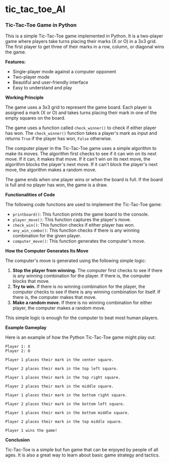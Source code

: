 # tic_tac_toe_AI

### Tic-Tac-Toe Game in Python


This is a simple Tic-Tac-Toe game implemented in Python. It is a two-player game where players take turns placing their marks (X or O) in a 3x3 grid. The first player to get three of their marks in a row, column, or diagonal wins the game.

**Features:**

* Single-player mode against a computer opponent
* Two-player mode
* Beautiful and user-friendly interface
* Easy to understand and play

**Working Principle**

The game uses a 3x3 grid to represent the game board. Each player is assigned a mark (X or O) and takes turns placing their mark in one of the empty squares on the board.

The game uses a function called `check_winner()` to check if either player has won. The `check_winner()` function takes a player's mark as input and returns `True` if the player has won, `False` otherwise.

The computer player in the Tic-Tac-Toe game uses a simple algorithm to make its moves. The algorithm first checks to see if it can win on its next move. If it can, it makes that move. If it can't win on its next move, the algorithm blocks the player's next move. If it can't block the player's next move, the algorithm makes a random move.

The game ends when one player wins or when the board is full. If the board is full and no player has won, the game is a draw.

**Functionalities of Code**

The following code functions are used to implement the Tic-Tac-Toe game:

* `printboard()`: This function prints the game board to the console.
* `player_move()`: This function captures the player's move.
* `check_win()`: This function checks if either player has won.
* `any_win_combo()`: This function checks if there is any winning combination for the given player.
* `computer_move()`: This function generates the computer's move.

**How the Computer Generates Its Move**

The computer's move is generated using the following simple logic:

1. **Stop the player from winning.** The computer first checks to see if there is any winning combination for the player. If there is, the computer blocks that move.
2. **Try to win.** If there is no winning combination for the player, the computer checks to see if there is any winning combination for itself. If there is, the computer makes that move.
3. **Make a random move.** If there is no winning combination for either player, the computer makes a random move.

This simple logic is enough for the computer to beat most human players.

**Example Gameplay**

Here is an example of how the Python Tic-Tac-Toe game might play out:

```
Player 1: X
Player 2: O

Player 1 places their mark in the center square.

Player 2 places their mark in the top left square.

Player 1 places their mark in the top right square.

Player 2 places their mark in the middle square.

Player 1 places their mark in the bottom right square.

Player 2 places their mark in the bottom left square.

Player 1 places their mark in the bottom middle square.

Player 2 places their mark in the top middle square.

Player 1 wins the game!
```

**Conclusion**

Tic-Tac-Toe is a simple but fun game that can be enjoyed by people of all ages. It is also a great way to learn about basic game strategy and tactics.
